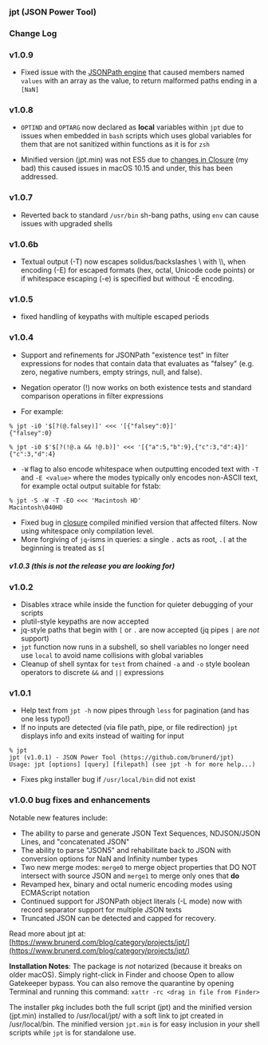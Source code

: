 ### jpt (JSON Power Tool)

### Change Log

### v1.0.9
* Fixed issue with the [JSONPath engine](https://github.com/brunerd/jsonpath) that caused members named `values` with an array as the value, to return malformed paths ending in a `[NaN]`

### v1.0.8
* `OPTIND` and `OPTARG` now declared as **local** variables within `jpt` due to issues when embedded in `bash` scripts which uses global variables for them that are not sanitized within functions as it is for `zsh`

* Minified version (jpt.min) was not ES5 due to [changes in Closure](https://github.com/google/closure-compiler/wiki/Releases#november-7-2021-v20211107) (my bad) this caused issues in macOS 10.15 and under, this has been addressed.

### v1.0.7 
* Reverted back to standard `/usr/bin` sh-bang paths, using `env` can cause issues with upgraded shells

### v1.0.6b 
* Textual output (-T) now escapes solidus/backslashes \\ with \\\\, when encoding (-E) for escaped formats (hex, octal, Unicode code points) or if whitespace escaping (-e) is specified but without -E encoding.

### v1.0.5 
* fixed handling of keypaths with multiple escaped periods

### v1.0.4
* Support and refinements for JSONPath "existence test" in filter expressions for nodes that contain data that evaluates as "falsey" (e.g. zero, negative numbers, empty strings, null, and false). 
* Negation operator (!) now works on both existence tests and standard comparison operations in filter expressions

* For example:
```
% jpt -i0 '$[?(@.falsey)]' <<< '[{"falsey":0}]'
{"falsey":0}

% jpt -i0 $'$[?(!@.a && !@.b)]' <<< '[{"a":5,"b":9},{"c":3,"d":4}]'
{"c":3,"d":4}
```
* `-W` flag to also encode whitespace when outputting encoded text with `-T` and `-E <value>` where the modes typically only encodes non-ASCII text, for example octal output suitable for fstab:
```
% jpt -S -W -T -EO <<< 'Macintosh HD'
Macintosh\040HD
```
* Fixed bug in [closure](https://mvnrepository.com/artifact/com.google.javascript/closure-compiler) compiled minified version that affected filters. Now using whitespace only compilation level.
* More forgiving of `jq`-isms in queries: a single `.` acts as root, `.[` at the beginning is treated as `$[`
##### v1.0.3 (this is not the release you are looking for)

### v1.0.2
* Disables xtrace while inside the function for quieter debugging of your scripts
* plutil-style keypaths are now accepted
* jq-style paths that begin with `[` or `.` are now accepted (jq pipes `|` are _not_ support) 
* `jpt` function now runs in a subshell, so shell variables no longer need use `local` to avoid name collisions with global variables
* Cleanup of shell syntax for `test` from chained `-a` and `-o` style boolean operators to discrete `&&` and `||` expressions

### v1.0.1
* Help text from `jpt -h` now pipes through `less` for pagination (and has one less typo!)
* If no inputs are detected (via file path, pipe, or file redirection) `jpt` displays info and exits instead of waiting for input
```
% jpt  
jpt (v1.0.1) - JSON Power Tool (https://github.com/brunerd/jpt)
Usage: jpt [options] [query] [filepath] (see jpt -h for more help...)
```
* Fixes pkg installer bug if `/usr/local/bin` did not exist

### v1.0.0 bug fixes and enhancements
Notable new features include:
* The ability to parse and generate JSON Text Sequences, NDJSON/JSON Lines, and "concatenated JSON"
* The ability to parse "JSON5" and rehabilitate back to JSON with conversion options for NaN and Infinity number types
* Two new merge modes: `merge0` to merge object properties that DO NOT intersect with source JSON  and `merge1` to merge only ones that **do**
* Revamped hex, binary and octal numeric encoding modes using ECMAScript notation
* Continued support for JSONPath object literals (-L mode) now with record separator support for multiple JSON texts
* Truncated JSON can be detected and capped for recovery.

Read more about jpt at: [https://www.brunerd.com/blog/category/projects/jpt/](https://www.brunerd.com/blog/category/projects/jpt/)

**Installation Notes**: The package is _not_ notarized (because it breaks on older macOS). Simply right-click in Finder and choose Open to allow Gatekeeper bypass. You can also remove the quarantine by opening Terminal and running this command: `xattr -rc <drag in file from Finder>`

The installer pkg includes both the full script (jpt) and the minified version (jpt.min) installed to /usr/local/jpt/ with a soft link to jpt created in /usr/local/bin. The minified version `jpt.min` is for easy inclusion in _your_ shell scripts while `jpt` is for standalone use.
